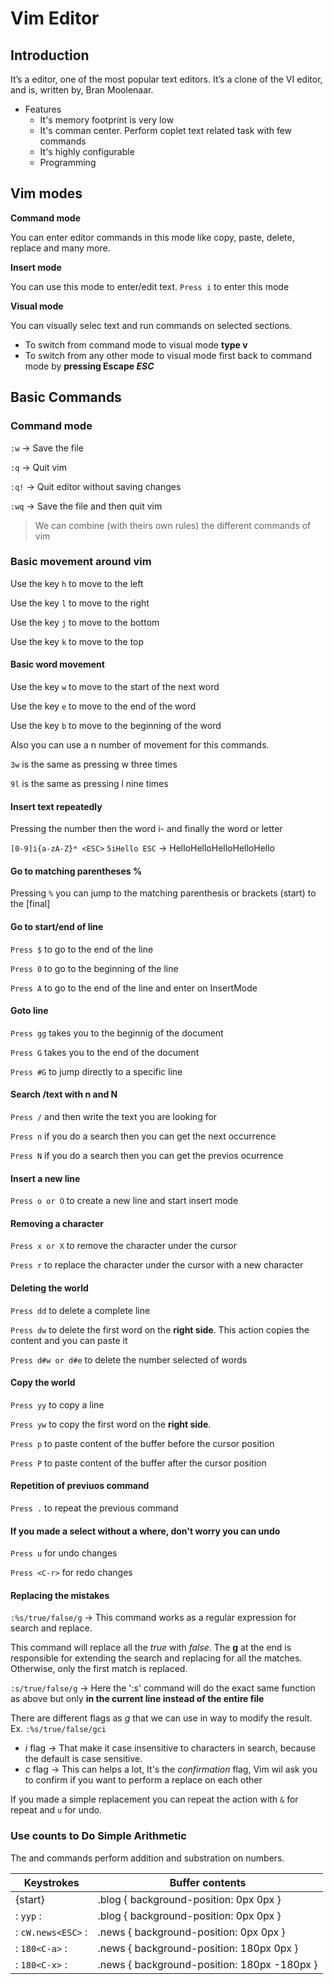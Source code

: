 # Vim Editor

## Introduction
It’s a editor, one of the most popular text editors.
It’s a clone of the VI editor, and is, written by, Bran Moolenaar.

* Features
  * It's memory footprint is very low
  * It's comman center. Perform coplet text related task with few commands
  * It's highly configurable
  * Programming

## Vim modes
**Command mode**

You can enter editor commands in this mode like copy, paste, delete, replace and many more.

**Insert mode**

You can use this mode to enter/edit text.
`Press i` to enter this mode

**Visual mode**

You can visually selec text and run commands on selected sections.
* To switch from command mode to visual mode **type v**
* To switch from any other mode to visual mode first back to command mode by **pressing Escape _ESC_**

## Basic Commands
### Command mode
`:w` -> Save the file

`:q` -> Quit vim

`:q!` -> Quit editor without saving changes

`:wq` -> Save the file and then quit vim

> We can combine (with theirs own rules) the different commands of vim

### Basic movement around vim

Use the key `h` to move to the left

Use the key `l` to move to the right

Use the key `j` to move to the bottom

Use the key `k` to move to the top


#### Basic word movement

Use the key `w` to move to the start of the next word

Use the key `e` to move to the end of the word

Use the key `b` to move to the beginning of the word


Also you can use a n number of movement for this commands.

`3w` is the same as pressing w three times

`9l` is the same as pressing l nine times


#### Insert text repeatedly

Pressing the number then the word i- and finally the word or letter

`[0-9]i{a-zA-Z}* <ESC>`
`5iHello ESC` -> HelloHelloHelloHelloHello


#### Go to matching parentheses %

Pressing `%` you can jump to the matching parenthesis or brackets
(start) to the [final]


#### Go to start/end of line

`Press $` to go to the end of the line

`Press 0` to go to the beginning of the line

`Press A` to go to the end of the line and enter on InsertMode


#### Goto line 

`Press gg` takes you to the beginnig of the document

`Press G` takes you to the end of the document

`Press #G` to jump directly to a specific line


#### Search /text with n and N

`Press /` and then write the text you are looking for

`Press n` if you do a search then you can get the next occurrence

`Press N` if you do a search then you can get the previos ocurrence 


#### Insert a new line

`Press o or O` to create a new line and start insert mode


#### Removing a character

`Press x or X` to remove the character under the cursor 

`Press r` to replace the character under the cursor with a new character


#### Deleting the world

`Press dd` to delete a complete line

`Press dw` to delete the first word on the **right side**. This action copies the content and you can paste it

`Press d#w or d#e` to delete the number selected of words


#### Copy the world

`Press yy` to copy a line

`Press yw` to copy the first word on the **right side**. 

`Press p` to paste content of the buffer before the cursor position

`Press P` to paste content of the buffer after the cursor position


#### Repetition of previuos command

`Press .` to repeat the previous command

  
#### If you made a select without a where, don't worry you can undo

`Press u` for undo changes

`Press <C-r>` for redo changes


#### Replacing the mistakes

`:%s/true/false/g` -> This command works as a regular expression for search and replace.

This command will replace all the *true* with *false*. The **g** at the end is responsible for extending the search and replacing for all the matches. Otherwise, only the first match is replaced.

`:s/true/false/g` -> Here the ':s' command will do the exact same function as above but only **in the current line instead of the entire file**

There are different flags as *g* that we can use in way to modify the result.
Ex. `:%s/true/false/gci`
   * *i* flag -> That make it case insensitive to characters in search, because the default is case sensitive.
   * *c* flag -> This can helps a lot, It's the *confirmation* flag, Vim wil ask you to confirm if you want to perform a replace on each other

If you made a simple replacement you can repeat the action with `&` for repeat and `u` for undo.


### Use counts to Do Simple Arithmetic

The <C-a> and <C-x> commands perform addition and substration on numbers.

| Keystrokes | Buffer contents |
| ---------------- | -------------------------------------- |
| {start} | .blog { background-position: 0px 0px } |
|: `yyp` :| .blog { background-position: 0px 0px } |
|: `cW.news<ESC>` :| .news { background-position: 0px 0px } |
|: `180<C-a>` :| .news { background-position: 180px 0px } |
|: `180<C-x>` :| .news { background-position: 180px -180px } |
